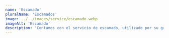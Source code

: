 ```yaml
---
name: 'Escamado'
pluralName: 'Escamados'
image: ../../images/service/escamado.webp
imageAlt: 'Escamado'
description: 'Contamos con el servicio de escamado, utilizado por su gran facilidad de agarre con los jebes (mangueras) por su forma, esto se refuerza junto con una abrazadera que hace aun mas solida la unión evitando las fugas.'
---
```

